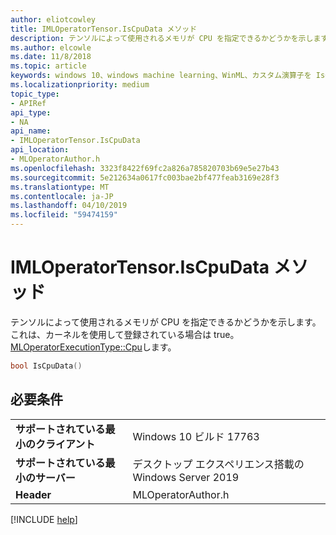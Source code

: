 ```yaml
---
author: eliotcowley
title: IMLOperatorTensor.IsCpuData メソッド
description: テンソルによって使用されるメモリが CPU を指定できるかどうかを示します。
ms.author: elcowle
ms.date: 11/8/2018
ms.topic: article
keywords: windows 10、windows machine learning、WinML、カスタム演算子を IsCpuData
ms.localizationpriority: medium
topic_type:
- APIRef
api_type:
- NA
api_name:
- IMLOperatorTensor.IsCpuData
api_location:
- MLOperatorAuthor.h
ms.openlocfilehash: 3323f8422f69fc2a826a785820703b69e5e27b43
ms.sourcegitcommit: 5e212634a0617fc003bae2bf477feab3169e28f3
ms.translationtype: MT
ms.contentlocale: ja-JP
ms.lasthandoff: 04/10/2019
ms.locfileid: "59474159"
---
```

# <a name="imloperatortensoriscpudata-method"></a>IMLOperatorTensor.IsCpuData メソッド

テンソルによって使用されるメモリが CPU を指定できるかどうかを示します。 これは、カーネルを使用して登録されている場合は true。 [MLOperatorExecutionType::Cpu](MLOperatorExecutionType.md)します。

```cpp
bool IsCpuData()
```

## <a name="requirements"></a>必要条件

| | |
|-|-|
| **サポートされている最小のクライアント** | Windows 10 ビルド 17763 |
| **サポートされている最小のサーバー** | デスクトップ エクスペリエンス搭載の Windows Server 2019 |
| **Header** | MLOperatorAuthor.h |

[!INCLUDE [help](../includes/get-help.md)]
